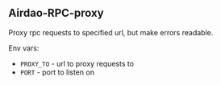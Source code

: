 ## Airdao-RPC-proxy

Proxy rpc requests to specified url, but make errors readable.

Env vars:
- `PROXY_TO` - url to proxy requests to
- `PORT` - port to listen on
